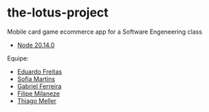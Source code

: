 # the-lotus-project
Mobile card game ecommerce app for a Software Engeneering class

- [Node 20.14.0](https://nodejs.org/en)

Equipe:
* [Eduardo Freitas](https://github.com/dufrtss)
* [Sofia Martins](https://github.com/SofiaMartinslv)
* [Gabriel Ferreira](https://github.com/GabrielGuinzani)
* [Filipe Milaneze](https://github.com/phillCD)
* [Thiago Meller](https://github.com/thiagomeller)

